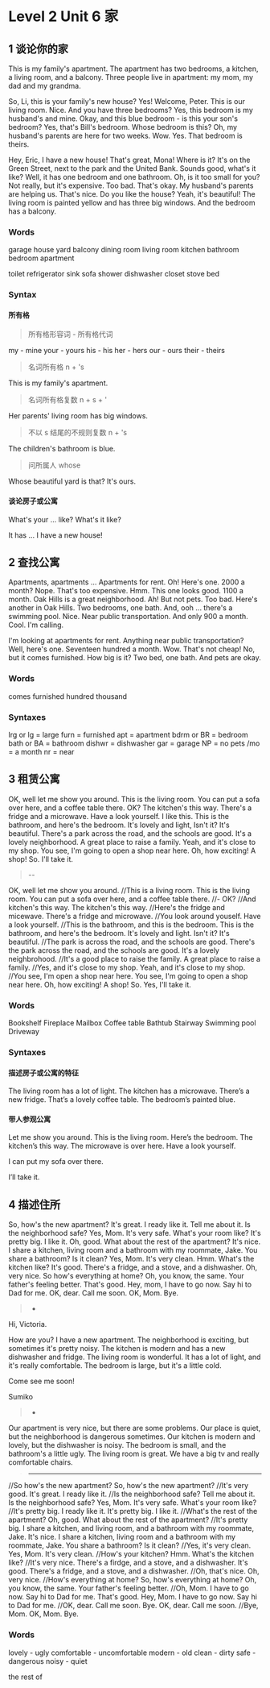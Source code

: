 # Level 2 Unit 6 家

## 1 谈论你的家

This is my family's apartment.
The apartment has two bedrooms, a kitchen, a living room, and a balcony.
Three people live in apartment: my mom, my dad and my grandma.

So, Li, this is your family's new house?
Yes! Welcome, Peter. This is our living room.
Nice. And you have three bedrooms?
Yes, this bedroom is my husband's and mine.
Okay, and this blue bedroom - is this your son's bedroom?
Yes, that's Bill's bedroom.
Whose bedroom is this?
Oh, my husband's parents are here for two weeks.
Wow.
Yes. That bedroom is theirs.

Hey, Eric, I have a new house!
That's great, Mona! Where is it?
It's on the Green Street, next to the park and the United Bank.
Sounds good, what's it like?
Well, it has one bedroom and one bathroom.
Oh, is it too small for you?
Not really, but it's expensive.
Too bad.
That's okay. My husband's parents are helping us.
That's nice. Do you like the house?
Yeah, it's beautiful! The living room is painted yellow and has three big windows. And the bedroom has a balcony.

### Words

garage
house
yard
balcony
dining room
living room
kitchen
bathroom
bedroom
apartment

toilet
refrigerator
sink
sofa
shower
dishwasher
closet
stove
bed


### Syntax

#### 所有格

> 所有格形容词 - 所有格代词

my - mine
your - yours
his - his
her - hers
our - ours
their - theirs

> 名词所有格 n + 's

This is my family's apartment.

> 名词所有格复数 n + s + '

Her parents' living room has big windows.

> 不以 s 结尾的不规则复数 n + 's

The children's bathroom is blue.

> 问所属人 whose

Whose beautiful yard is that?
It's ours.

#### 谈论房子或公寓

What's your ... like?
What's it like?

It has ...
I have a new house!

## 2 查找公寓

Apartments, apartments ... Apartments for rent.
Oh! Here's one. 2000 a month? Nope. That's too expensive.
Hmm. This one looks good. 1100 a month. Oak Hills is a great neighborhood.
Ah! But not pets. Too bad.
Here's another in Oak Hills.
Two bedrooms, one bath. And, ooh ... there's a swimming pool.
Nice. Near public transportation. And only 900 a month.
Cool. I'm calling.

I'm looking at apartments for rent.
Anything near public transportation?
Well, here's one. Seventeen hundred a month.
Wow. That's not cheap!
No, but it comes furnished.
How big is it?
Two bed, one bath. And pets are okay.


### Words

comes furnished
hundred
thousand

### Syntaxes

lrg or lg = large
furn = furnished
apt = apartment
bdrm or BR = bedroom
bath or BA = bathroom
dishwr = dishwasher
gar = garage
NP = no pets
/mo = a month
nr = near

## 3 租赁公寓

OK, well let me show you around.
This is the living room.
You can put a sofa over here, and a coffee table there.
OK?
The kitchen's this way.
There's a fridge and a microwave.
Have a look yourself.
I like this.
This is the bathroom, and here's the bedroom. It's lovely and light, Isn't it?
It's beautiful.
There's a park across the road, and the schools are good.
It's a lovely neighborhood.
A great place to raise a family.
Yeah, and it's close to my shop.
You see, I'm going to open a shop near here.
Oh, how exciting!
A shop!
So.
I'll take it.


> --

OK, well let me show you around.
//This is a living room. 
This is the living room.
You can put a sofa over here, and a coffee table there.
//-
OK?
//And kitchen's this way.
The kitchen's this way.
//Here's the fridge and micewave.
There's a fridge and microwave.
//You look around youself.
Have a look yourself.
//This is the bathroom, and this is the bedroom.
This is the bathroom, and here's the bedroom.
It's lovely and light. Isn't it?
It's beautiful.
//The park is across the road, and the schools are good.
There's the park across the road, and the schools are good.
It's a lovely neighbrohood.
//It's a good place to raise the family.
A great place to raise a family.
//Yes, and it's close to my shop.
Yeah, and it's close to my shop.
//You see, I'm open a shop near here.
You see, I'm going to open a shop near here.
Oh, how exciting!
A shop!
So.
Yes, I'll take it.

### Words

Bookshelf
Fireplace
Mailbox
Coffee table
Bathtub
Stairway
Swimming pool
Driveway

### Syntaxes

#### 描述房子或公寓的特征

The living room has a lot of light.
The kitchen has a microwave.
There’s a new fridge.
That’s a lovely coffee table.
The bedroom’s painted blue.

#### 带人参观公寓

Let me show you around.
This is the living room.
Here’s the bedroom.
The kitchen’s this way.
The microwave is over here.
Have a look yourself.

I can put my sofa over there.

I’ll take it.

## 4 描述住所

So, how's the new apartment?
It's great. I ready like it.
Tell me about it. Is the neighborhood safe?
Yes, Mom. It's very safe.
What's your room like?
It's pretty big. I like it.
Oh, good. What about the rest of the apartment?
It's nice. I share a kitchen, living room and a bathroom with my roommate, Jake.
You share a bathroom? Is it clean?
Yes, Mom. It's very clean.
Hmm. What's the kitchen like?
It's good. There's a fridge, and a stove, and a dishwasher.
Oh, very nice.
So how's everything at home?
Oh, you know, the same. Your father's feeling better.
That's good. Hey, mom, I have to go now. Say hi to Dad for me.
OK, dear. Call me soon.
OK, Mom. Bye.

> -

Hi, Victoria.

How are you? I have a new apartment. The neighborhood is exciting, but sometimes it's pretty noisy. The kitchen is modern and has a new dishwasher and fridge. The living room is wonderful. It has a lot of light, and it's really comfortable. The bedroom is large, but it's a little cold.

Come see me soon!

Sumiko

> - 

Our apartment is very nice, but there are some problems. Our place is quiet, but the neighborhood is dangerous sometimes. Our kitchen is modern and lovely, but the dishwasher is noisy. The bedroom is small, and the bathroom's a little ugly. The living room is great. We have a big tv and really comfortable chairs.


> ---

//So how's the new apartment?
So, how's the new apartment?
//It's very good.
It's great. I ready like it.
//Is the neighborhood safe?
Tell me about it. Is the neighborhood safe?
Yes, Mom. It's very safe.
What's your room like?
//It's pretty big. I ready like it.
It's pretty big. I like it.
//What's the rest of the apartment?
Oh, good. What about the rest of the apartment?
//It's pretty big. I share a kitchen, and living room, and a bathroom with my roommate, Jake.
It's nice. I share a kitchen, living room and a bathroom with my roommate, Jake.
You share a bathroom? Is it clean?
//Yes, it's very clean.
Yes, Mom. It's very clean.
//How's your kitchen?
Hmm. What's the kitchen like?
//It's very nice. There's a firdge, and a stove, and a dishwasher.
It's good. There's a fridge, and a stove, and a dishwasher.
//Oh, that's nice.
Oh, very nice.
//How's everything at home?
So, how's everything at home?
Oh, you know, the same. Your father's feeling better.
//Oh, Mom. I have to go now. Say hi to Dad for me.
That's good. Hey, Mom. I have to go now. Say hi to Dad for me.
//OK, dear. Call me soon. Bye.
OK, dear. Call me soon.
//Bye, Mom.
OK, Mom. Bye.


### Words

lovely - ugly
comfortable - uncomfortable
modern - old
clean - dirty
safe - dangerous
noisy - quiet

the rest of


